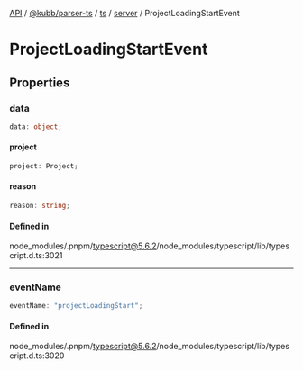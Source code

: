 [API](../../../../../../../packages.md) / [@kubb/parser-ts](../../../../../index.md) / [ts](../../../index.md) / [server](../index.md) / ProjectLoadingStartEvent

# ProjectLoadingStartEvent

## Properties

### data

```ts
data: object;
```

#### project

```ts
project: Project;
```

#### reason

```ts
reason: string;
```

#### Defined in

node\_modules/.pnpm/typescript@5.6.2/node\_modules/typescript/lib/typescript.d.ts:3021

***

### eventName

```ts
eventName: "projectLoadingStart";
```

#### Defined in

node\_modules/.pnpm/typescript@5.6.2/node\_modules/typescript/lib/typescript.d.ts:3020
